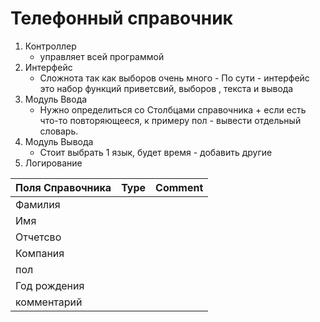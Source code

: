 # Телефонный справочник

1. Контроллер
    * управляет всей программой
2. Интерфейс
    * Сложнота так как выборов очень много - По сути - интерфейс это набор функций приветсвий, выборов , текста и вывода 
3. Модуль Ввода
    * Нужно определиться со Столбцами справочника + если есть что-то повторяющееся, к примеру пол - вывести отдельный словарь.
4. Модуль Вывода
    * Стоит выбрать 1 язык, будет время - добавить другие
5. Логирование

|Поля Справочника | Type | Comment |
| ----- | ----- | ----- |
|Фамилия | | |
|Имя | | |
|Отчетсво | | |
|Компания | | |
|пол | | |
|Год рождения| | |
|комментарий| | |